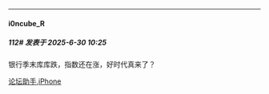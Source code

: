 ﻿
*****

####  i0ncube_R  
##### 112#       发表于 2025-6-30 10:25

银行季末库库跌，指数还在涨，好时代真来了？

[论坛助手,iPhone](https://stage1st.com/2b//forum.php?mod=viewthread&amp;tid=2029836)

